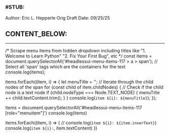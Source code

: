 ### #STUB: 

Author: Eric L. Hepperle
Orig Draft Date:
09/25/25


## CONTENT_BELOW: ##

---





/*
Scrape menu items from hidden dropdown including titles like "1. Welcome to Learn Python" "2. Fix Your First Bug", etc
*/
const items = document.querySelectorAll('#headlessui-menu-items-117 > a > span'); // Select all 'span' tags which are the containers for the text
console.log(items);

items.forEach((item, i) => {
  let menuTitle = '';
  // Iterate through the child nodes of the span
  for (const child of item.childNodes) {
    // Check if the child node is a text node
    if (child.nodeType === Node.TEXT_NODE) {
      menuTitle += child.textContent.trim();
    }
  }
  console.log(`item ${i}: ${menuTitle}`);
});




items = document.querySelectorAll('#headlessui-menu-items-117 [role="menuitem"]')
console.log(items)

items.forEach((item, i) => {
    // console.log(`item ${i}: ${item.innerText}`)
    console.log(`item ${i}:`, item.textContent)
})
